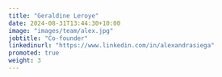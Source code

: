 ```yaml
---
title: "Geraldine Leroye"
date: 2024-08-31T13:44:30+10:00
image: "images/team/alex.jpg"
jobtitle: "Co-founder"
linkedinurl: "https://www.linkedin.com/in/alexandrasiega"
promoted: true
weight: 3
---
```

